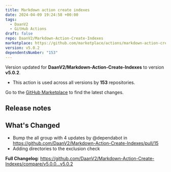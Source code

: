 ```yaml
---
title: Markdown action create indexes
date: 2024-04-09 19:24:58 +00:00
tags:
  - DaanV2
  - GitHub Actions
draft: false
repo: DaanV2/Markdown-Action-Create-Indexes
marketplace: https://github.com/marketplace/actions/markdown-action-create-indexes
version: v5.0.2
dependentsNumber: "153"
---
```



Version updated for **DaanV2/Markdown-Action-Create-Indexes** to version **v5.0.2**.
- This action is used across all versions by **153** repositories.

Go to the [GitHub Marketplace](https://github.com/marketplace/actions/markdown-action-create-indexes) to find the latest changes.

## Release notes

## What's Changed
* Bump the all group with 4 updates by @dependabot in https://github.com/DaanV2/Markdown-Action-Create-Indexes/pull/15
* Adding directories to the exclusion check

**Full Changelog**: https://github.com/DaanV2/Markdown-Action-Create-Indexes/compare/v5.0.0...v5.0.2
